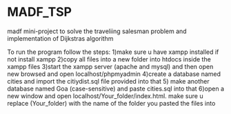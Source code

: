 # MADF_TSP
madf mini-project to solve the traveliing salesman problem
and implementation of Dijkstras algorithm

To run the program follow the steps:
1)make sure u have xampp installed if not install xampp
2)copy all files into a new folder into htdocs inside the xampp files
3)start the xampp server (apache and mysql) and then open new browsed and open 
localhost/phpmyadmin
4)create a database named cities and import the citiydist.sql file provided into that
5) make another database named Goa (case-sensitive) and paste cities.sql into that 
6)open a new window and open localhost/Your_folder/index.html. make sure u replace (Your_folder) with the name of the folder you pasted the files into